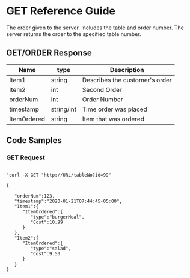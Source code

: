# GET Reference Guide
The order given to the server. Includes the table and order number.  The server returns the order to the specified table number.  

## GET/ORDER Response

Name | type |  Description
---- | ----- | --------------------
Item1 | string | Describes the customer's order
Item2 | int | Second Order 
orderNum | int | Order Number 
timestamp | string/int | Time order was placed 
ItemOrdered | string | Item that was ordered 

## Code Samples
### GET Request
```HTTP

"curl -X GET "http://URL/tableNo?id=99"

{

   "orderNum":123,
   "timestamp":"2020-01-21T07:44:45-05:00",
   "Item1":{
      "ItemOrdered":{
         "type":"burgerMeal",
         "Cost":10.99
      }
   },
   "Item2":{
      "ItemOrdered":{
         "type":"salad",
         "Cost":9.50
      }
   }
}
